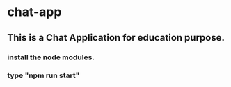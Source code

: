 # chat-app
## This is a Chat Application for education purpose.
### install the node modules.
### type "npm run start"
